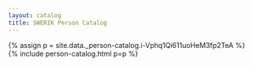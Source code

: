 ```yaml
---
layout: catalog
title: SWERIK Person Catalog
---
```

{% assign p = site.data._person-catalog.i-Vphq1Qi611uoHeM3fp2TeA %}
{% include person-catalog.html p=p %}

